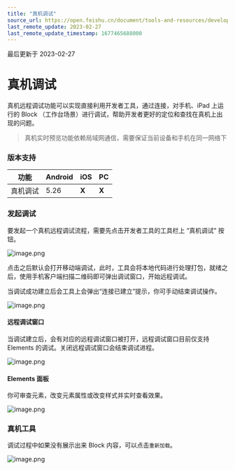 ```yaml
---
title: "真机调试"
source_url: https://open.feishu.cn/document/tools-and-resources/development-tools/development-of-block/remote-debugging
last_remote_update: 2023-02-27
last_remote_update_timestamp: 1677465688000
---
```

最后更新于 2023-02-27

# 真机调试

真机远程调试功能可以实现直接利用开发者工具，通过连接，对手机、iPad 上运行的 Block （工作台场景）进行调试，帮助开发者更好的定位和查找在真机上出现的问题。

> 真机实时预览功能依赖局域网通信，需要保证当前设备和手机在同一网络下

### 版本支持

功能 | Android | iOS | PC
--- | --- | --- | ---
真机调试 | 5.26 | **X** | **X**

### 发起调试

要发起一个真机远程调试流程，需要先点击开发者工具的工具栏上 “真机调试” 按钮。

![image.png](https://sf3-cn.feishucdn.com/obj/open-platform-opendoc/669d02a3c780f09ca1678972ce702fb3_8lxtMk4Svp.png?lazyload=true&width=1468&height=210)

点击之后默认会打开移动端调试，此时，工具会将本地代码进行处理打包，就绪之后，使用手机客户端扫描二维码即可弹出调试窗口，开始远程调试。

当调试成功建立后会工具上会弹出“连接已建立”提示，你可手动结束调试操作。

![image.png](https://sf3-cn.feishucdn.com/obj/open-platform-opendoc/718264473c601bf64ff0f75da0dae9fb_k30KanSyeW.png?lazyload=true&width=1452&height=1278)

#### 远程调试窗口

当调试建立后，会有对应的远程调试窗口被打开，远程调试窗口目前仅支持 Elements 的调试。关闭远程调试窗口会结束调试进程。

![image.png](https://sf3-cn.feishucdn.com/obj/open-platform-opendoc/0e1b9944436c2bad9d95fc08281736c9_y2qwJo5QPf.png?lazyload=true&width=2624&height=1744?lazyload=true&width=2624&height=1744?lazyload=true&width=2624&height=1744)
#### Elements 面板

你可审查元素，改变元素属性或改变样式并实时查看效果。

![image.png](https://sf3-cn.feishucdn.com/obj/open-platform-opendoc/0e1b9944436c2bad9d95fc08281736c9_y2qwJo5QPf.png)

### 真机工具

调试过程中如果没有展示出来 Block 内容，可以点击`重新加载`。

![image.png](https://sf3-cn.feishucdn.com/obj/open-platform-opendoc/86892d3646624118e2a2825988ff4ef0_gro2eJ3W6x.png?lazyload=true&width=2624&height=1744)
